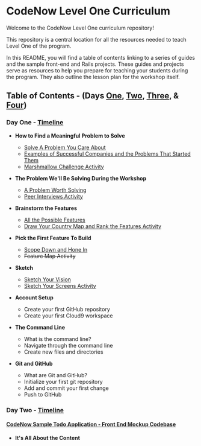 # CodeNow Level One Curriculum
Welcome to the CodeNow Level One curriculum repository!

This repository is a central location for all the resources needed to teach Level One of the program.

In this README, you will find a table of contents linking to a series of guides and the sample front-end and Rails projects. These guides and projects serve as resources to help you prepare for teaching your students during the program. They also outline the lesson plan for the workshop itself.

## Table of Contents - (Days [One](https://github.com/CodeNowOrg/level_one_curriculum#day-one---timeline "Day One Table of Contents"), [Two](https://github.com/CodeNowOrg/level_one_curriculum#day-two---timeline "Day Two Table of Contents"), [Three](), & [Four]())

### Day One - [Timeline](https://github.com/CodeNowOrg/level_one_curriculum/blob/master/day_one/day_one_timeline.md "Day One Timeline")
  * **How to Find a Meaningful Problem to Solve**
    * [Solve A Problem You Care About](https://github.com/CodeNowOrg/level_one_curriculum/blob/master/day_one/solve_a_problem_you_care_about.md "Solve A Problem You Care About")
    * [Examples of Successful Companies and the Problems That Started Them](https://github.com/CodeNowOrg/level_one_curriculum/blob/master/day_one/examples_of_companies_and_the_problems_that_started_them.md "Examples of Successful Companies and the Problems That Started Them")
    * [Marshmallow Challenge Activity](https://github.com/CodeNowOrg/level_one_curriculum/blob/master/day_one/marshmallow_challenge_activity.md "Marshmallow Challenge Activity")

  * **The Problem We'll Be Solving During the Workshop**
    * [A Problem Worth Solving](https://github.com/CodeNowOrg/level_one_curriculum/blob/master/day_one/a_problem_worth_solving.md "A Problem Worth Solving")
    * [Peer Interviews Activity](https://github.com/CodeNowOrg/level_one_curriculum/blob/master/day_one/peer_interviews_activity.md "Peer Interviews Activity")

  * **Brainstorm the Features**
    * [All the Possible Features](https://github.com/CodeNowOrg/level_one_curriculum/blob/master/day_one/all_the_possible_features.md "All the Possible Features")
    * [Draw Your Country Map and Rank the Features Activity](https://github.com/CodeNowOrg/level_one_curriculum/blob/master/day_one/draw_your_country_map_and_rank_the_features_activity.md "Draw Your Country Map and Rank the Features Activity")

  * **Pick the First Feature To Build**
    * [Scope Down and Hone In](https://github.com/CodeNowOrg/level_one_curriculum/blob/master/day_one/scope_down_and_hone_in.md "Scope Down and Hone In")
    * ~~Feature Map Activity~~

  * **Sketch**
    * [Sketch Your Vision](https://github.com/CodeNowOrg/level_one_curriculum/blob/master/day_one/sketch_your_vision.md "Sketch Your Vision")
    * [Sketch Your Screens Activity](https://github.com/CodeNowOrg/level_one_curriculum/blob/master/day_one/sketch_your_screens_activity.md "Sketch Your Screens Activity")

  * **Account Setup**
    * Create your first GitHub repository
    * Create your first Cloud9 workspace

  * **The Command Line**
    * What is the command line?
    * Navigate through the command line
    * Create new files and directories

  * **Git and GitHub**
    * What are Git and GitHub?
    * Initialize your first git repository
    * Add and commit your first change
    * Push to GitHub

### Day Two - [Timeline](https://github.com/CodeNowOrg/level_one_curriculum/blob/master/day_two/day_two_timeline.md "Day Two Timeline")

  #### [CodeNow Sample Todo Application - Front End Mockup Codebase](https://github.com/CodeNowOrg/todo_app_mockup "CodeNow Sample Todo Application - Front End Mockup Codebase")

  * **It's All About the Content**
